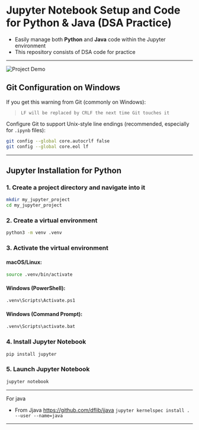# Jupyter Notebook Setup and Code for Python & Java (DSA Practice)

- Easily manage both **Python** and **Java** code within the Jupyter environment
- This repository consists of DSA code for practice

---

![Project Demo](https://raw.githubusercontent.com/yashwanth2706/data-structures-algo/main/demoGif/pythonJavaJupyter.gif)

## Git Configuration on Windows

If you get this warning from Git (commonly on Windows):

> `LF will be replaced by CRLF the next time Git touches it`

Configure Git to support Unix-style line endings (recommended, especially for `.ipynb` files):

```bash
git config --global core.autocrlf false
git config --global core.eol lf
```

---

## Jupyter Installation for Python

### 1. Create a project directory and navigate into it

```bash
mkdir my_jupyter_project
cd my_jupyter_project
```

### 2. Create a virtual environment

```bash
python3 -m venv .venv
```

### 3. Activate the virtual environment

#### macOS/Linux:

```bash
source .venv/bin/activate
```

#### Windows (PowerShell):

```bash
.venv\Scripts\Activate.ps1
```

#### Windows (Command Prompt):

```bash
.venv\Scripts\activate.bat
```

### 4. Install Jupyter Notebook

```bash
pip install jupyter
```

### 5. Launch Jupyter Notebook

```bash
jupyter notebook
```

---
For java
- From Jjava https://github.com/dflib/jjava
`jupyter kernelspec install .  --user --name=java`

---
